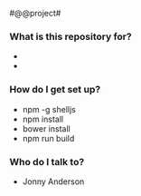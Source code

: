 #@@project#


### What is this repository for? ###

*
*

### How do I get set up? ###

* npm -g shelljs
* npm install
* bower install
* npm run build

### Who do I talk to? ###

* Jonny Anderson
